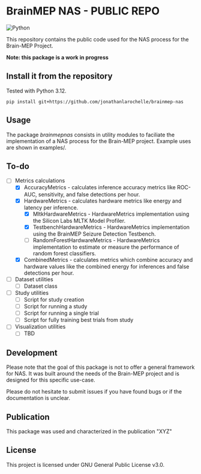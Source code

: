 # BrainMEP NAS - PUBLIC REPO

![Python](https://img.shields.io/badge/python-3.12-blue.svg)

This repository contains the public code used for the NAS process for the
Brain-MEP Project.

**Note: this package is a work in progress**

## Install it from the repository
Tested with Python 3.12.

```
pip install git+https://github.com/jonathanlarochelle/brainmep-nas
```

## Usage
The package *brainmepnas* consists in utility modules to faciliate the 
implementation of a NAS process for the Brain-MEP project. Example uses are
shown in examples/.

## To-do
- [ ] Metrics calculations
  - [x] AccuracyMetrics - calculates inference accuracy metrics like ROC-AUC, 
sensitivity, and false detections per hour.
  - [x] HardwareMetrics - calculates hardware metrics like energy and latency 
per inference.
    - [x] MltkHardwareMetrics - HardwareMetrics implementation using the 
Silicon Labs MLTK Model Profiler.
    - [x] TestbenchHardwareMetrics - HardwareMetrics implementation using the 
BrainMEP Seizure Detection Testbench.
    - [ ] RandomForestHardwareMetrics - HardwareMetrics implementation to 
estimate or measure the performance of random forest classifiers.
  - [x] CombinedMetrics - calculates metrics which combine accuracy and hardware
values like the combined energy for inferences and false detections per hour.
- [ ] Dataset utilities
  - [ ] Dataset class
- [ ] Study utilities
  - [ ] Script for study creation
  - [ ] Script for running a study
  - [ ] Script for running a single trial
  - [ ] Script for fully training best trials from study
- [ ] Visualization utilities
  - [ ] TBD

## Development
Please note that the goal of this package is not to offer a general framework 
for NAS. It was built around the needs of the Brain-MEP project and is designed
for this specific use-case.

Please do not hesitate to submit issues if you have found bugs or if the
documentation is unclear.

## Publication
This package was used and characterized in the publication "XYZ"

## License
This project is licensed under GNU General Public License v3.0.